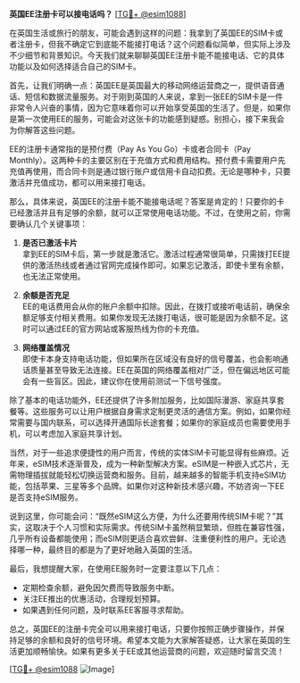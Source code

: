**英国EE注册卡可以接电话吗？** [[TG💪+ @esim1088](https://t.me/s/esim1088)]

在英国生活或旅行的朋友，可能会遇到这样的问题：我拿到了英国EE的SIM卡或者注册卡，但我不确定它到底能不能接打电话？这个问题看似简单，但实际上涉及不少细节和背景知识。今天我们就来聊聊英国EE注册卡能不能接电话、它的具体功能以及如何选择适合自己的SIM卡。

首先，让我们明确一点：英国EE是英国最大的移动网络运营商之一，提供语音通话、短信和数据流量服务。对于刚到英国的人来说，拿到一张EE的SIM卡是一件非常令人兴奋的事情，因为它意味着你可以开始享受英国的生活了。但是，如果你是第一次使用EE的服务，可能会对这张卡的功能感到疑惑。别担心，接下来我会为你解答这些问题。

EE的注册卡通常指的是预付费（Pay As You Go）卡或者合同卡（Pay Monthly）。这两种卡的主要区别在于充值方式和费用结构。预付费卡需要用户先充值再使用，而合同卡则是通过银行账户或信用卡自动扣费。无论是哪种卡，只要激活并充值成功，都可以用来接打电话。

那么，具体来说，英国EE的注册卡能不能接电话呢？答案是肯定的！只要你的卡已经激活并且有足够的余额，就可以正常使用电话功能。不过，在使用之前，你需要确认几个关键事项：

1. **是否已激活卡片**  
   拿到EE的SIM卡后，第一步就是激活它。激活过程通常很简单，只需拨打EE提供的激活热线或者通过官网完成操作即可。如果忘记激活，即使卡里有余额，也无法正常使用。

2. **余额是否充足**  
   EE的电话费用会从你的账户余额中扣除。因此，在拨打或接听电话前，确保余额足够支付相关费用。如果你发现无法拨打电话，很可能是因为余额不足。这时可以通过EE的官方网站或客服热线为你的卡充值。

3. **网络覆盖情况**  
   即使卡本身支持电话功能，但如果所在区域没有良好的信号覆盖，也会影响通话质量甚至导致无法连接。EE在英国的网络覆盖相对广泛，但在偏远地区可能会有一些盲区。因此，建议你在使用前测试一下信号强度。

除了基本的电话功能外，EE还提供了许多附加服务，比如国际漫游、家庭共享套餐等。这些服务可以让用户根据自身需求定制更灵活的通信方案。例如，如果你经常需要与国内联系，可以选择开通国际长途套餐；如果你的家庭成员也需要使用手机，可以考虑加入家庭共享计划。

当然，对于一些追求便捷性的用户而言，传统的实体SIM卡可能显得有些麻烦。近年来，eSIM技术逐渐普及，成为一种新型解决方案。eSIM是一种嵌入式芯片，无需物理插拔就能轻松切换运营商和服务。目前，越来越多的智能手机支持eSIM功能，包括苹果、三星等多个品牌。如果你对这种新技术感兴趣，不妨咨询一下EE是否支持eSIM服务。

说到这里，你可能会问：“既然eSIM这么方便，为什么还要用传统SIM卡呢？”其实，这取决于个人习惯和实际需求。传统SIM卡虽然稍显繁琐，但胜在兼容性强，几乎所有设备都能使用；而eSIM则更适合喜欢尝鲜、注重便利性的用户。无论选择哪一种，最终目的都是为了更好地融入英国的生活。

最后，我想提醒大家，在使用EE服务时一定要注意以下几点：

- 定期检查余额，避免因欠费而导致服务中断。
- 关注EE推出的优惠活动，合理规划预算。
- 如果遇到任何问题，及时联系EE客服寻求帮助。

总之，英国EE的注册卡完全可以用来接打电话，只要你按照正确步骤操作，并保持足够的余额和良好的信号环境。希望本文能为大家解答疑惑，让大家在英国的生活更加顺畅愉快。如果有更多关于EE或其他运营商的问题，欢迎随时留言交流！

[[TG💪+ @esim1088](https://t.me/s/esim1088) ![Image](https://i.postimg.cc/4NQfJmqS/Snipaste-2025-05-13-00-14-12.png)]